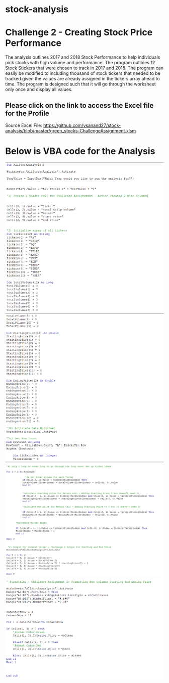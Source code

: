 # stock-analysis
# Challenge 2 - Creating Stock Price Performance
The analysis outlines 2017 and 2018 Stock Performance to help individuals pick stocks with high volume and performance.  The program outlines 12 Stock Stickers that were chosen to track in 2017 and 2018.  The program can easily be modified to including thousand of stock tickers that needed to be tracked given the values are already assigned in the tickers array ahead to time.  The program is designed such that it will go through the worksheet only once and display all values.

## Please click on the link to access the Excel file for the Profile
Source Excel File: https://github.com/vsanand27/stock-analysis/blob/master/green_stocks-ChallengeAssignment.xlsm

# Below is VBA code for the Analysis

![alt text](https://github.com/vsanand27/stock-analysis/blob/master/fig1%20-%20VBA%20Code.PNG)
![alt text](https://github.com/vsanand27/stock-analysis/blob/master/fig%202%20VBA%20code.PNG)
![alt text](https://github.com/vsanand27/stock-analysis/blob/master/Fig%203%20VBA%20Code.PNG)
![alt text](https://github.com/vsanand27/stock-analysis/blob/master/fig%204%20-%20VBA%20Code.PNG)

